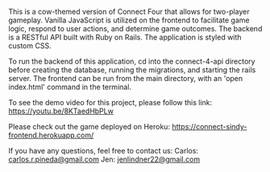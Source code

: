 This is a cow-themed version of Connect Four that allows for two-player gameplay. Vanilla JavaScript is utilized
on the frontend to facilitate game logic, respond to user actions, and determine game outcomes. The backend is a RESTful API 
built with Ruby on Rails. The application is styled with custom CSS.

To run the backend of this application, cd into the connect-4-api directory before creating the database, running the migrations, and starting the rails server. 
The frontend can be run from the main directory, with an 'open index.html' command in the terminal.

To see the demo video for this project, please follow this link: https://youtu.be/8KTaedHbPLw

Please check out the game deployed on Heroku: https://connect-sindy-frontend.herokuapp.com/

If you have any questions, feel free to contact us:
Carlos: carlos.r.pineda@gmail.com
Jen: jenlindner22@gmail.com
